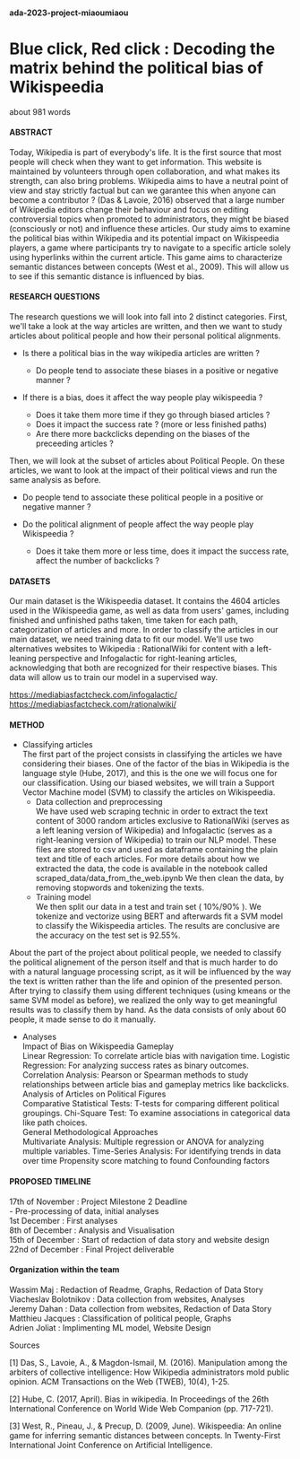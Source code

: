 ﻿#### ada-2023-project-miaoumiaou

# Blue click, Red click : Decoding the matrix behind the political bias of Wikispeedia

about 981 words

#### ABSTRACT 
 
Today, Wikipedia is part of everybody's life. It is the first source that most people will check when they want to get information. This website is maintained by volunteers through open collaboration, and what makes its strength, can also bring problems. Wikipedia aims to have a neutral point of view and stay strictly factual but can we garantee this when anyone can become a contributor ? (Das & Lavoie, 2016) observed that a large number of Wikipedia editors change their behaviour and focus on editing controversial topics when promoted to administrators, they might be biased (consciously or not) and influence these articles. 
Our study aims to examine the political bias within Wikipedia and its potential impact on Wikispeedia players, a game where participants try to navigate to a specific article solely using hyperlinks within the current article. This game  aims to characterize semantic distances between concepts (West et al., 2009). This will allow us to see if this semantic distance is influenced by bias.




#### RESEARCH QUESTIONS 
The research questions we will look into fall into 2 distinct categories. First, we'll take a look at the way articles are written, and then we want to study articles about political people and how their personal political alignments. 

- Is there a political bias in the way wikipedia articles are written ?
    - Do people tend to associate these biases in a positive or negative manner ?

- If there is a bias, does it affect the way people play wikispeedia ?  
    - Does it take them more time if they go through biased articles ?
    - Does it impact the success rate ? (more or less finished paths)
    - Are there more backclicks depending on the biases of the preceeding articles ?
    

Then, we will look at the subset of articles about Political People. On these articles, we want to look at the impact of their political views and run the same analysis as before.

- Do people tend to associate these political people in a positive or negative manner ?

- Do the political alignment of people affect the way people play Wikispeedia ?
    - Does it take them more or less time, does it impact the success rate, affect the number of backclicks ?
    




#### DATASETS
Our main dataset is the Wikispeedia dataset. It contains the 4604 articles used in the Wikispeedia game, as well as data from users' games, including finished and unfinished paths taken, time taken for each path, categorization of articles and more.
In order to classify the articles in our main dataset, we need training data to fit our model. 
We'll use two alternatives websites to Wikipedia : RationalWiki for content with a left-leaning perspective and Infogalactic for right-leaning articles, acknowledging that both are recognized for their respective biases. This data will allow us to train our model in a supervised way.


https://mediabiasfactcheck.com/infogalactic/ <br>
https://mediabiasfactcheck.com/rationalwiki/



#### METHOD
- Classifying articles <br>
The first part of the project consists in classifying the articles we have considering their biases. One of the factor of the bias in Wikipedia is the language style (Hube, 2017), and this is the one we will focus one for our classification. Using our biased websites, we will train a Support Vector Machine model (SVM) to classify the articles on Wikispeedia.
    - Data collection and preprocessing <br>
We have used web scraping technic in order to extract the text content of 3000 random articles exclusive to RationalWiki (serves as a left leaning version of Wikipedia) and Infogalactic (serves as a right-leaning version of Wikipedia) to train our NLP model. These files are stored to csv and used as dataframe containing the plain text and title of each articles. 
For more details about how we extracted the data, the code is available in the notebook called scraped_data/data_from_the_web.ipynb
We then clean the data, by removing stopwords and tokenizing the texts. 
    - Training model <br>
We then split our data in a test and train set ( 10%/90% ). We tokenize and vectorize using BERT and afterwards fit a SVM model to classify the Wikispeedia articles. The results are conclusive are the accuracy on the test set is 92.55%. 




About the part of the project about political people, we needed to classify the political alignement of the person itself and that is much harder to do with a natural language processing script, as it will be influenced by the way the text is written rather than the life and opinion of the presented person. After trying to classify them using different techniques (using kmeans or the same SVM model as before), we realized the only way to get meaningful results was to classify them by hand. As the data consists of only about 60 people, it made sense to do it manually. 


-  Analyses <br>
Impact of Bias on Wikispeedia Gameplay <br>
Linear Regression: To correlate article bias with navigation time.
Logistic Regression: For analyzing success rates as binary outcomes.
Correlation Analysis: Pearson or Spearman methods to study relationships between article bias and gameplay metrics like backclicks. <br>
Analysis of Articles on Political Figures <br>
Comparative Statistical Tests: T-tests for comparing different political groupings.
Chi-Square Test: To examine associations in categorical data like path choices. <br>
General Methodological Approaches <br>
Multivariate Analysis: Multiple regression or ANOVA for analyzing multiple variables.
Time-Series Analysis: For identifying trends in data over time
Propensity score matching to found Confounding factors
 


#### PROPOSED TIMELINE


17th of November : Project Milestone 2 Deadline <br>
    - Pre-processing of data, initial analyses <br>
1st December : First analyses <br>
8th of December : Analysis and Visualisation <br>
15th of December : Start of redaction of data story and website design <br>
22nd of December : Final Project deliverable  <br>


#### Organization within the team 

Wassim Maj : Redaction of Readme, Graphs, Redaction of Data Story<br>
Viacheslav Bolotnikov : Data collection from websites, Analyses<br>
Jeremy Dahan : Data collection from websites, Redaction of Data Story<br>
Matthieu Jacques : Classification of political people, Graphs<br>
Adrien Joliat : Implimenting ML model, Website Design<br>



Sources 

[1] Das, S., Lavoie, A., & Magdon-Ismail, M. (2016). Manipulation among the arbiters of collective intelligence: How Wikipedia administrators mold public opinion. ACM Transactions on the Web (TWEB), 10(4), 1-25.

[2] Hube, C. (2017, April). Bias in wikipedia. In Proceedings of the 26th International Conference on World Wide Web Companion (pp. 717-721).


[3] West, R., Pineau, J., & Precup, D. (2009, June). Wikispeedia: An online game for inferring semantic distances between concepts. In Twenty-First International Joint Conference on Artificial Intelligence.

